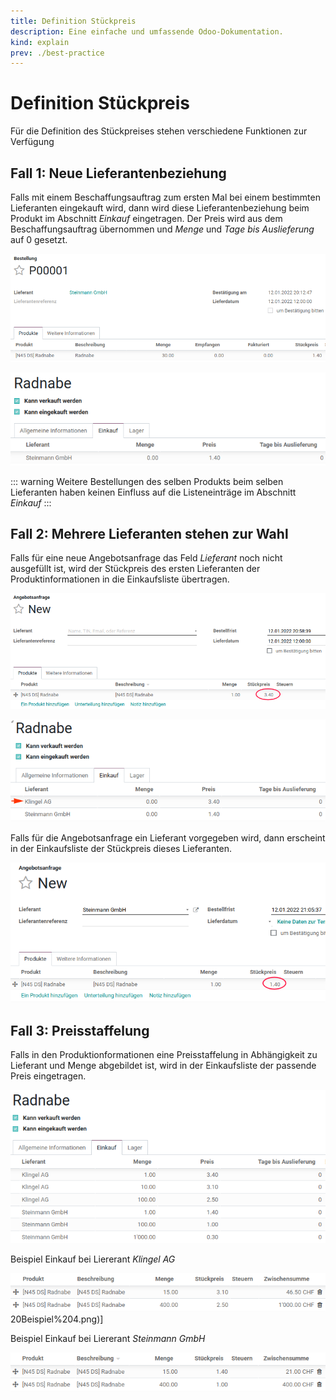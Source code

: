 ```yaml
---
title: Definition Stückpreis
description: Eine einfache und umfassende Odoo-Dokumentation.
kind: explain
prev: ./best-practice
---
```


# Definition Stückpreis

Für die Definition des Stückpreises stehen verschiedene Funktionen zur Verfügung

## Fall 1: Neue Lieferantenbeziehung

Falls mit einem Beschaffungsauftrag zum ersten Mal bei einem bestimmten Lieferanten eingekauft wird, dann wird diese Lieferantenbeziehung beim Produkt im Abschnitt *Einkauf* eingetragen. Der Preis wird aus dem Beschaffungsauftrag übernommen und *Menge* und *Tage bis Auslieferung* auf 0 gesetzt.


![Einkauf Bestellung Beispiel](attachments/Einkauf%20Bestellung%20Beispiel.png)

![Einkauf Bestellung Lieferantenbeziehung](attachments/Einkauf%20Bestellung%20Lieferantenbeziehung.png)

::: warning
Weitere Bestellungen des selben Produkts beim selben Lieferanten haben keinen Einfluss auf die Listeneinträge im Abschnitt *Einkauf*
:::

## Fall 2: Mehrere Lieferanten stehen zur Wahl

Falls für eine neue Angebotsanfrage das Feld *Lieferant* noch nicht ausgefüllt ist, wird der Stückpreis des ersten Lieferanten der Produktinformationen in die Einkaufsliste übertragen.

![Einkauf Bestellung Beispiel 2](attachments/Einkauf%20Bestellung%20Beispiel%202.png)

![Einkauf Bestellung Lieferantenbeziehung 2](attachments/Einkauf%20Bestellung%20Lieferantenbeziehung%202.png)

Falls für die Angebotsanfrage ein Lieferant vorgegeben wird, dann erscheint in der Einkaufsliste der Stückpreis dieses Lieferanten.

![Einkauf Bestellung Beispiel 3](attachments/Einkauf%20Bestellung%20Beispiel%203.png)

## Fall 3: Preisstaffelung

Falls in den Produktionformationen eine Preisstaffelung in Abhängigkeit zu Lieferant und Menge abgebildet ist, wird in der Einkaufsliste der passende Preis eingetragen.

![Einkauf Preisstaffelung Beispiel](attachments/Einkauf%20Preisstaffelung%20Beispiel.png)

Beispiel Einkauf bei Liererant *Klingel AG*

![Einkauf Bestellung Beispiel 4](attachments/Einkauf%20Bestellung%20Beispiel%204.png)20Beispiel%204.png)]

Beispiel Einkauf bei Liererant *Steinmann GmbH*

![Einkauf Bestellung Beispiel 5](attachments/Einkauf%20Bestellung%20Beispiel%205.png)